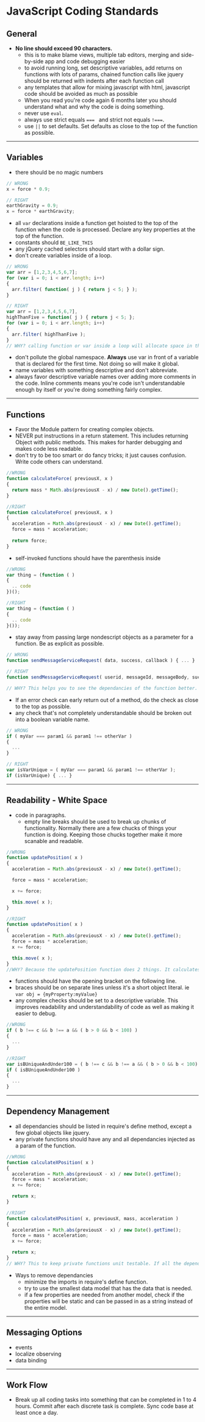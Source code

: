 # JavaScript Coding Standards

## General
* **No line should exceed 90 characters.**
  * this is to make blame views, multiple tab editors, merging and side-by-side app and code debugging easier
  * to avoid running long, set descriptive variables, add returns on functions with lots of params, chained function calls like jquery should be returned with indents after each function call
  * any templates that allow for mixing javascript with html, javascript code should be avoided as much as possible
  * When you read you're code again 6 months later you should understand what and why the code is doing something.
  * never use `eval`.
  * always use strict equals `=== ` and strict not equals `!===`.
  * use `||` to set defaults. Set defaults as close to the top of the function as possible.

---

## Variables

 * there should be no magic numbers

```js
// WRONG
x = force * 0.9;

// RIGHT
earthGravity = 0.9;
x = force * earthGravity;
```

* all `var` declarations inside a function get hoisted to the top of the function when the code is processed. Declare any key properties at the top of the function.
* constants should `BE_LIKE_THIS`
* any jQuery cached selectors should start with a dollar sign.
* don't create variables inside of a loop.

```js
// WRONG
var arr = [1,2,3,4,5,6,7];
for (var i = 0; i < arr.length; i++)
{
  arr.filter( function( j ) { return j < 5; } );
}

// RIGHT
var arr = [1,2,3,4,5,6,7],
highThanFive = function( j ) { return j < 5; };
for (var i = 0; i < arr.length; i++)
{
  arr.filter( highThanFive );
}
// WHY? calling function or var inside a loop will allocate space in the heap and create a new instance each time through the loop. So in the example instead of creating just one function it will check 7 functions that need to be marked for garbage collection as soon as the loop is complete. This is a waste of memory and resources and has been impacts on old computers and mobile devices where there's not much to go around.

```

* don't pollute the global namespace. **Always** use var in front of a variable that is declared for the first time. Not doing so will make it global.
* name variables with something descriptive and don't abbreviate.
* always favor descriptive variable names over adding more comments in the code. Inline comments means you're code isn't understandable enough by itself or you're doing something fairly complex.

---

## Functions

* Favor the Module pattern for creating complex objects. 
* NEVER put instructions in a return statement. This includes returning Object with public methods. This makes for harder debugging and makes code less readable.
* don't try to be too smart or do fancy tricks; it just causes confusion. Write code others can understand.

```js
//WRONG
function calculateForce( previousX, x ) 
{
  return mass * Math.abs(previousX - x) / new Date().getTime();
}

//RIGHT
function calculateForce( previousX, x ) 
{
  acceleration = Math.abs(previousX - x) / new Date().getTime();
  force = mass * acceleration;
  
  return force;
}

```

 * self-invoked functions should have the parenthesis inside

```js
//WRONG
var thing = (function ( ) 
{
  .. code
})();

//RIGHT
var thing = (function ( ) 
{
  .. code
}());

```


* stay away from passing large nondescript objects as a parameter for a function. Be as explicit as possible.

```js
// WRONG
function sendMessageServiceRequest( data, success, callback ) { ... }

// RIGHT
function sendMessageServiceRequest( userid, messageId, messageBody, success, callback ) { ... } 

// WHY? This helps you to see the dependancies of the function better. It helps other developers who didn't write this function, nor should they need to read the detail steps of every function, understand the requirements to use the function.
```

* If an error check can early return out of a method, do the check as close to the top as possible.
 * any check that's not completely understandable should be broken out into a boolean variable name. 


```js
// WRONG
if ( myVar === param1 && param1 !== otherVar )
{
  ...
}

// RIGHT
var isVarUnique = ( myVar === param1 && param1 !== otherVar );
if (isVarUnique) { ... }
```


---

## Readability - White Space
* code in paragraphs.
  * empty line breaks should be used to break up chunks of functionality. Normally there are a few chucks of things your function is doing. Keeping those chucks together make it more scanable and readable.

```js
//WRONG
function updatePosition( x ) 
{
  acceleration = Math.abs(previousX - x) / new Date().getTime();

  force = mass * acceleration;

  x += force; 

  this.move( x );
}

//RIGHT
function updatePosition( x ) 
{
  acceleration = Math.abs(previousX - x) / new Date().getTime();
  force = mass * acceleration;
  x += force; 

  this.move( x );
}
//WHY? Because the updatePosition function does 2 things. It calculates the forces, then it moves the object to the new position.  Keeping like functionality together helps to make your code more readable, scanable and understandable.


```

* functions should have the opening bracket on the following line.
* braces should be on separate lines unless it's a short object literal. ie `var obj = {myProperty:myValue}`
* any complex checks should be set to a descriptive variable. This improves readability and understandability of code as well as making it easier to debug.

```js
//WRONG
if ( b !== c && b !== a && ( b > 0 && b < 100) )
{
  ...
}

//RIGHT
var isBUniqueAndUnder100 = ( b !== c && b !== a && ( b > 0 && b < 100) );
if ( isBUniqueAndUnder100 )
{
  ...
}

```

---

## Dependency Management

* all dependancies should be listed in require's define method, except a few global objects like jquery.
* any private functions should have any and all dependancies injected as a param of the function. 

```js
//WRONG
function calculateXPosition( x ) 
{
  acceleration = Math.abs(previousX - x) / new Date().getTime();
  force = mass * acceleration;
  x += force; 

  return x;
}

//RIGHT
function calculateXPosition( x, previousX, mass, acceleration ) 
{
  acceleration = Math.abs(previousX - x) / new Date().getTime();
  force = mass * acceleration;
  x += force; 

  return x;
}
// WHY? This to keep private functions unit testable. If all the dependancies are injected as a param then when the function is ran it will count towards code completion because everything was testable and nothing needed to be mocked out. It also helps to spot dependancies much quicker and address way to eliminate them. 


```

* Ways to remove dependancies 
  * minimize the imports in require's define function.
  * try to use the smallest data model that has the data that is needed.
  * if a few properties are needed from another model, check if the properties will be static and can be passed in as a string instead of the entire model.


---

## Messaging Options

 * events
 * localize observing
 * data binding

---

## Work Flow

 * Break up all coding tasks into something that can be completed in 1 to 4 hours. Commit after each discrete task is complete. Sync code base at least once a day.
